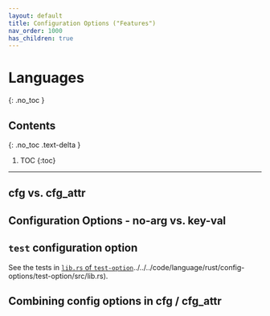 ```yaml
---
layout: default
title: Configuration Options ("Features")
nav_order: 1000
has_children: true
---
```


# Languages
{: .no_toc }

## Contents
{: .no_toc .text-delta }

1. TOC
{:toc}

---

## cfg vs. cfg_attr

## Configuration Options - no-arg vs. key-val

## `test` configuration option

See the tests in [`lib.rs` of `test-option`]()../../../code/language/rust/config-options/test-option/src/lib.rs).

## Combining config options in cfg / cfg_attr

